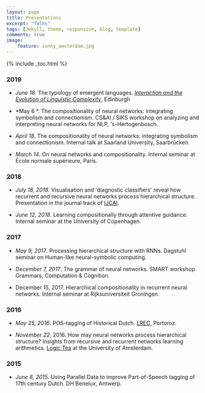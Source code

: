 ```yaml
---
layout: page
title: Presentations
excerpt: "Talks"
tags: [Jekyll, theme, responsive, blog, template]
comments: true
image: 
    feature: sunny_amsterdam.jpg
---
```


{% include _toc.html %}

### 2019

* *June 18*. The typology of emergent languages.  [*Interaction and the Evolution of Linguistic Complexity*](http://www.lel.ed.ac.uk/cle/index.php/ielc2019), Edinburgh

* *May 6 *. The compositionality of neural networks: integrating symbolism and connectionism. CS&AI / SIKS workshop on analyzing and interpreting neural networks for NLP, 's-Hertogenbosch.

* *April 18*. The compositionality of neural networks: integrating symbolism and connectionism. Internal talk at Saarland University, Saarbrücken.

* *March 14*. On neural networks and compositionality. Internal seminar at École normale supérieure, Paris.

### 2018

* *July 18, 2018*. Visualisation and 'diagnostic classifiers' reveal how recurrent and recursive neural networks process hierarchical structure. Presentation in the journal track of [IJCAI](http://static.ijcai.org/2018-Program.html).


* *June 12, 2018*. Learning compositionally through attentive guidance. Internal seminar at the University of Copenhagen.


### 2017

* *May 9, 2017*. Processing hierarchical structure with RNNs. Dagstuhl seminar on Human-like neural-symbolic computing.

* *December 7, 2017*. The grammar of neural networks. SMART workshop Grammars, Computation & Cognition.

* December 15, 2017. Hierarchical compositionality in recurrent neural networks. Internal seminar at Rijksuniversiteit Groningen.

### 2016 

* *May 25, 2016*. POS-tagging of Historical Dutch. [LREC](http://lrec2016.lrec-conf.org/en/conference-programme/accepted-papers/), Portoroz.

* *November 22*, 2016. How may neural networks process hierarchical structure? Insights from recursive and recurrent networks learning arithmetics. [Logic Tea](http://events.illc.uva.nl/logic_tea/) at the University of Amsterdam.

### 2015

* *June 8, 2015*. Using Parallel Data to improve Part-of-Speech tagging of 17th century Dutch. DH Benelux, Antwerp.

